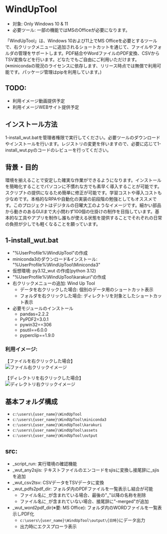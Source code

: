 # WindUpTool

- 対象: Only Windows 10 & 11
- 必要ツール: 一部の機能ではMSのOfficeが必要になります。

「WindUpTool」は、Windows 10および11上でMS Officeを必要とするツールで、右クリックメニューに追加されるショートカットを通じて、ファイルやフォルダの管理をサポートします。PDF結合やWordファイルのPDF変換、CSVからTSV変換などを行います。どなたでもご自由にご利用いただけます。(※minicondaの現況のライセンスに依存します、リリース時点では無償で利用可能です。パッケージ管理はpipを利用しています。)


## TODO:

- 利用イメージ動画提供予定
- 利用イメージWEBサイト提供予定


## インストール方法

1-install_wut.batを管理者権限で実行してください。必要ツールのダウンロードやインストールを行います。レジストリの変更を伴いますので、必要に応じて1-install_wut.pyのコードのレビューを行ってください。


## 背景・目的

環境を揃えることで安定した確実な作業ができるようになります。インストールを簡略化することでパソコンに不慣れな方でも素早く導入することが可能です。スクリプトの提供になるため簡単に修正が可能です。学習コストや導入コストも少なめです。本格的なRPAや自動化の実装の前段階の勉強としてもオススメです。このプロジェクトはデジタルの日曜大工のようなイメージです。細かい部品から動きのあるGUIまで大小問わず100個の仕掛けの制作を目指しています。基本的な工具やアプリを制作し誰もが使える状態を提供することでそれぞれの日常の負担が少しでも軽くなることを願っています。


## 1-install_wut.bat

- "%UserProfile%\WindUpTool"の作成
- miniconda3のダウンロード&インストール: "%UserProfile%\WindUpTool\Miniconda3"
- 仮想環境: py3.12_wut の作成(python 3.12)
- "%UserProfile%\WindUpTool\karakuri"の作成
- 右クリックメニューの追加: Wind Up Tool
	- データを右クリックした場合: 個別のデータ用のショートカット表示
	- フォルダを右クリックした場合: ディレクトリを対象としたショートカット表示
- 必要モジュールのインストール
	- pandas=2.2.2
	- PyPDF2=3.0.1
	- pywin32==306
	- psutil==6.0.0
	- pyperclip==1.9.0


### 利用イメージ:

【ファイルを右クリックした場合】 <br>
![ファイル右クリックイメージ](https://github.com/user-attachments/assets/265863c5-f839-423f-8a35-adf409b74538)

【ディレクトリを右クリックした場合】<br>
![ディレクトリ右クリックイメージ](https://github.com/user-attachments/assets/e3c3ace2-e605-498a-9d9a-5746ea266c74)


## 基本フォルダ構成

- `c:\users\{user_name}\WindUpTool`
- `c:\users\{user_name}\WindUpTool\miniconda3`
- `c:\users\{user_name}\WindUpTool\karakuri`
- `c:\users\{user_name}\WindUpTool\assets`
- `c:\users\{user_name}\WindUpTool\output`


## src:

- _script_run: 実行環境の確認機能
- _wut_any2sjis: テキストファイルのエンコードをsjisに変換し接尾辞に_sjisを追加
- _wut_csv2tsv: CSVデータをTSVデータに変換
- _wut_pdfs2pdf_dir: フォルダ内のPDFファイルを一覧表示し結合が可能
	- ファイル名に`_`が含まれている場合、最後の"_"以降の名称を削除
	- ファイル名に`_`が含まれていない場合、接尾辞に"-merged"が追加
- _wut_word2pdf_dir(※要: MS Office): フォルダ内のWORDファイルを一覧表示しPDF化
	- `c:\users\{user_name}\WindUpTool\output\{日時}`にデータ出力
	- 出力時にエクスプローラ表示

